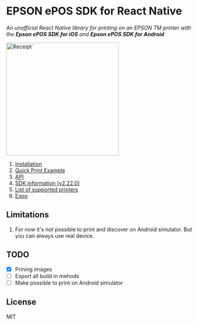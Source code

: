 # EPSON ePOS SDK for React Native

_An unofficial React Native library for printing on an EPSON TM printer with the <strong>Epson ePOS SDK for iOS</strong> and <strong>Epson ePOS SDK for Android</strong>_

<img src="./assets/receipt.jpg"
     alt="Receipt`"
     height="300"
/>


1. [Installation](./docs/INSTALLATION.md)
2. [Quick Print Example](./docs/QUICK_START.md)
3. [API](./docs/API.md)
4. [SDK information (v2.22.0)](./docs/SDK.md)
5. [List of supported printers](./docs/and2220.pdf)
6. [Expo](./docs/EXPO.md)


## Limitations

1. For now it's not possible to print and discover on Android simulator. But you can always use real device.

## TODO
- [x] Prining images
- [ ] Export all build in mehods
- [ ] Make possible to print on Android simulator

## License

MIT
